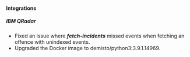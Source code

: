 
#### Integrations
##### IBM QRadar
- Fixed an issue where ***fetch-incidents*** missed events when fetching an offence with unindexed events.
- Upgraded the Docker image to demisto/python3:3.9.1.14969.
